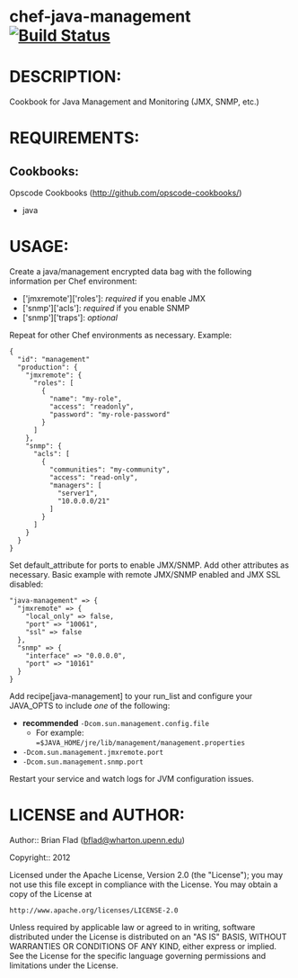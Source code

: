 # chef-java-management [![Build Status](https://secure.travis-ci.org/bflad/chef-java-management.png?branch=master)](http://travis-ci.org/bflad/chef-java-management)

# DESCRIPTION:

Cookbook for Java Management and Monitoring (JMX, SNMP, etc.)

# REQUIREMENTS:

## Cookbooks:

Opscode Cookbooks (http://github.com/opscode-cookbooks/)

* java

# USAGE:

Create a java/management encrypted data bag with the following
information per Chef environment:
* ['jmxremote']['roles']: _required_ if you enable JMX
* ['snmp']['acls']: _required_ if you enable SNMP
* ['snmp']['traps']: _optional_

Repeat for other Chef environments as necessary. Example:

    {
      "id": "management"
      "production": {
        "jmxremote": {
          "roles": [
            {
              "name": "my-role",
              "access": "readonly",
              "password": "my-role-password"
            }
          ]
        },
        "snmp": {
          "acls": [
            {
              "communities": "my-community",
              "access": "read-only",
              "managers": [
                "server1",
                "10.0.0.0/21"
              ]
            }
          ]
        }
      }
    }

Set default_attribute for ports to enable JMX/SNMP. Add other attributes
as necessary. Basic example with remote JMX/SNMP enabled and JMX SSL disabled:

    "java-management" => {
      "jmxremote" => {
        "local_only" => false,
        "port" => "10061",
        "ssl" => false
      },
      "snmp" => {
        "interface" => "0.0.0.0",
        "port" => "10161"
      }
    }

Add recipe[java-management] to your run_list and configure your JAVA_OPTS to
include _one_ of the following:
* __recommended__ `-Dcom.sun.management.config.file`
    * For example: `=$JAVA_HOME/jre/lib/management/management.properties`
* `-Dcom.sun.management.jmxremote.port`
* `-Dcom.sun.management.snmp.port`

Restart your service and watch logs for JVM configuration issues.

# LICENSE and AUTHOR:
      
Author:: Brian Flad (<bflad@wharton.upenn.edu>)

Copyright:: 2012

Licensed under the Apache License, Version 2.0 (the "License");
you may not use this file except in compliance with the License.
You may obtain a copy of the License at

    http://www.apache.org/licenses/LICENSE-2.0

Unless required by applicable law or agreed to in writing, software
distributed under the License is distributed on an "AS IS" BASIS,
WITHOUT WARRANTIES OR CONDITIONS OF ANY KIND, either express or implied.
See the License for the specific language governing permissions and
limitations under the License.